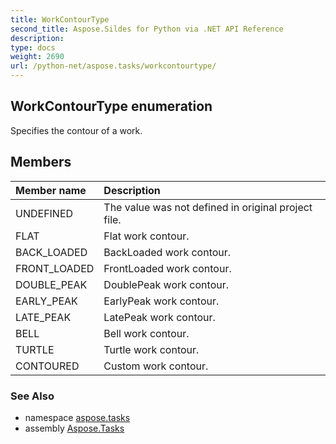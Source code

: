 ```yaml
---
title: WorkContourType
second_title: Aspose.Sildes for Python via .NET API Reference
description: 
type: docs
weight: 2690
url: /python-net/aspose.tasks/workcontourtype/
---
```


## WorkContourType enumeration

Specifies the contour of a work.

## Members
| Member name | Description |
| :- | :- |
|UNDEFINED|The value was not defined in original project file.|
|FLAT|Flat work contour.|
|BACK_LOADED|BackLoaded work contour.|
|FRONT_LOADED|FrontLoaded work contour.|
|DOUBLE_PEAK|DoublePeak work contour.|
|EARLY_PEAK|EarlyPeak work contour.|
|LATE_PEAK|LatePeak work contour.|
|BELL|Bell work contour.|
|TURTLE|Turtle work contour.|
|CONTOURED|Custom work contour.|

### See Also

* namespace [aspose.tasks](/tasks/python-net/aspose.tasks/)
* assembly [Aspose.Tasks](/tasks/python-net/)

